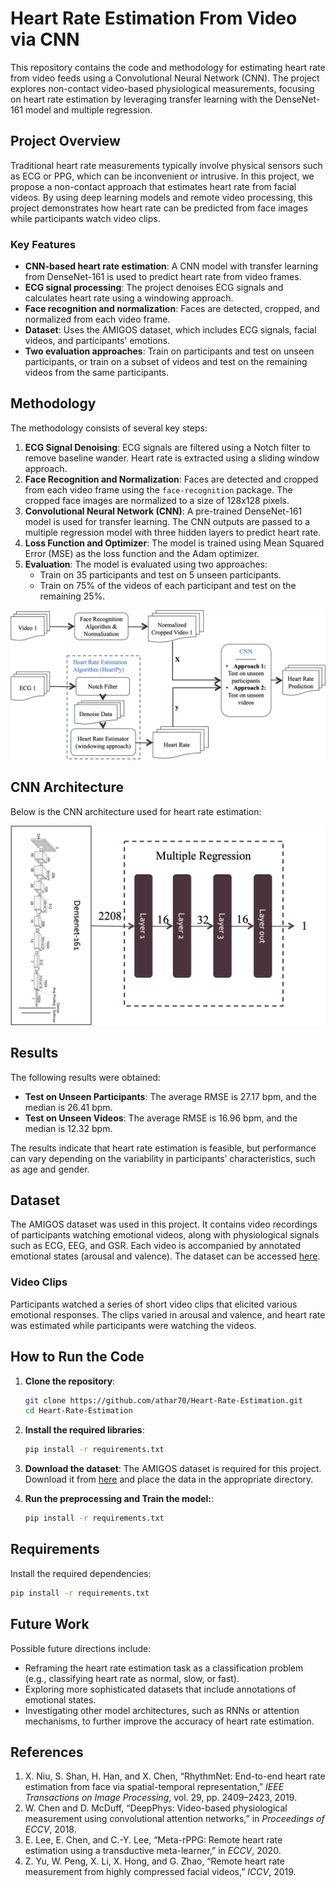 # Heart Rate Estimation From Video via CNN

This repository contains the code and methodology for estimating heart rate from video feeds using a Convolutional Neural Network (CNN). The project explores non-contact video-based physiological measurements, focusing on heart rate estimation by leveraging transfer learning with the DenseNet-161 model and multiple regression.

## Project Overview

Traditional heart rate measurements typically involve physical sensors such as ECG or PPG, which can be inconvenient or intrusive. In this project, we propose a non-contact approach that estimates heart rate from facial videos. By using deep learning models and remote video processing, this project demonstrates how heart rate can be predicted from face images while participants watch video clips.

### Key Features

- **CNN-based heart rate estimation**: A CNN model with transfer learning from DenseNet-161 is used to predict heart rate from video frames.
- **ECG signal processing**: The project denoises ECG signals and calculates heart rate using a windowing approach.
- **Face recognition and normalization**: Faces are detected, cropped, and normalized from each video frame.
- **Dataset**: Uses the AMIGOS dataset, which includes ECG signals, facial videos, and participants' emotions.
- **Two evaluation approaches**: Train on participants and test on unseen participants, or train on a subset of videos and test on the remaining videos from the same participants.

## Methodology

The methodology consists of several key steps:

1. **ECG Signal Denoising**: ECG signals are filtered using a Notch filter to remove baseline wander. Heart rate is extracted using a sliding window approach.
2. **Face Recognition and Normalization**: Faces are detected and cropped from each video frame using the `face-recognition` package. The cropped face images are normalized to a size of 128x128 pixels.
3. **Convolutional Neural Network (CNN)**: A pre-trained DenseNet-161 model is used for transfer learning. The CNN outputs are passed to a multiple regression model with three hidden layers to predict heart rate.
4. **Loss Function and Optimizer**: The model is trained using Mean Squared Error (MSE) as the loss function and the Adam optimizer.
5. **Evaluation**: The model is evaluated using two approaches:
   - Train on 35 participants and test on 5 unseen participants.
   - Train on 75% of the videos of each participant and test on the remaining 25%.

![Methodology](images/Method.png)

## CNN Architecture

Below is the CNN architecture used for heart rate estimation:

![CNN Architecture](images/CNN.png)

## Results

The following results were obtained:
- **Test on Unseen Participants**: The average RMSE is 27.17 bpm, and the median is 26.41 bpm.
- **Test on Unseen Videos**: The average RMSE is 16.96 bpm, and the median is 12.32 bpm.

The results indicate that heart rate estimation is feasible, but performance can vary depending on the variability in participants’ characteristics, such as age and gender.

## Dataset

The AMIGOS dataset was used in this project. It contains video recordings of participants watching emotional videos, along with physiological signals such as ECG, EEG, and GSR. Each video is accompanied by annotated emotional states (arousal and valence). The dataset can be accessed [here](http://www.eecs.qmul.ac.uk/mmv/datasets/amigos/index.html).

### Video Clips

Participants watched a series of short video clips that elicited various emotional responses. The clips varied in arousal and valence, and heart rate was estimated while participants were watching the videos.

## How to Run the Code

1. **Clone the repository**:
   ```bash
   git clone https://github.com/athar70/Heart-Rate-Estimation.git
   cd Heart-Rate-Estimation
   ```
2. **Install the required libraries**:

    ```bash
    pip install -r requirements.txt
    ```
3. **Download the dataset**:
  The AMIGOS dataset is required for this project. Download it from [here](https://www.eecs.qmul.ac.uk/mmv/datasets/amigos/) and place the data in the appropriate directory.

4. **Run the preprocessing and Train the model:**:

    ```bash
    pip install -r requirements.txt
    ```
## Requirements

Install the required dependencies:

```bash
pip install -r requirements.txt
```

## Future Work

Possible future directions include:

- Reframing the heart rate estimation task as a classification problem (e.g., classifying heart rate as normal, slow, or fast).
- Exploring more sophisticated datasets that include annotations of emotional states.
- Investigating other model architectures, such as RNNs or attention mechanisms, to further improve the accuracy of heart rate estimation.

## References

1. X. Niu, S. Shan, H. Han, and X. Chen, “RhythmNet: End-to-end heart rate estimation from face via spatial-temporal representation,” *IEEE Transactions on Image Processing*, vol. 29, pp. 2409–2423, 2019.
2. W. Chen and D. McDuff, “DeepPhys: Video-based physiological measurement using convolutional attention networks,” in *Proceedings of ECCV*, 2018.
3. E. Lee, E. Chen, and C.-Y. Lee, “Meta-rPPG: Remote heart rate estimation using a transductive meta-learner,” in *ECCV*, 2020.
4. Z. Yu, W. Peng, X. Li, X. Hong, and G. Zhao, “Remote heart rate measurement from highly compressed facial videos,” *ICCV*, 2019.
